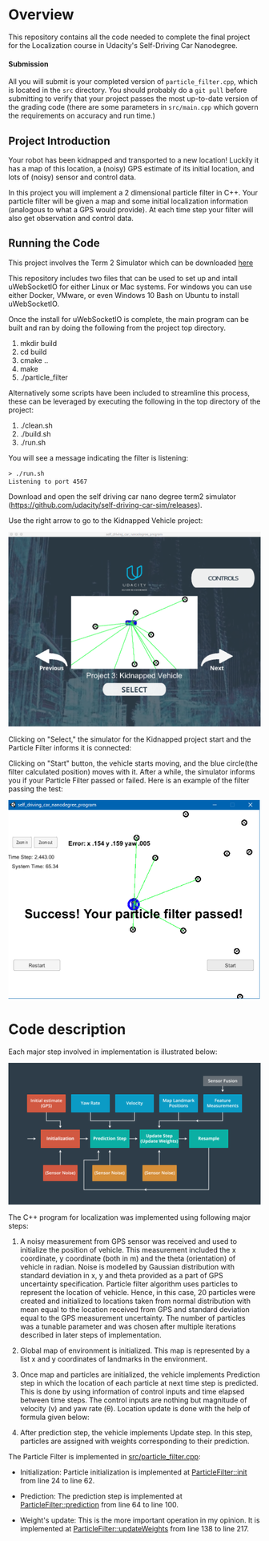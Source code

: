 # Overview
This repository contains all the code needed to complete the final project for the Localization course in Udacity's Self-Driving Car Nanodegree.

#### Submission
All you will submit is your completed version of `particle_filter.cpp`, which is located in the `src` directory. You should probably do a `git pull` before submitting to verify that your project passes the most up-to-date version of the grading code (there are some parameters in `src/main.cpp` which govern the requirements on accuracy and run time.)

## Project Introduction
Your robot has been kidnapped and transported to a new location! Luckily it has a map of this location, a (noisy) GPS estimate of its initial location, and lots of (noisy) sensor and control data.

In this project you will implement a 2 dimensional particle filter in C++. Your particle filter will be given a map and some initial localization information (analogous to what a GPS would provide). At each time step your filter will also get observation and control data. 

## Running the Code
This project involves the Term 2 Simulator which can be downloaded [here](https://github.com/udacity/self-driving-car-sim/releases)

This repository includes two files that can be used to set up and intall uWebSocketIO for either Linux or Mac systems. For windows you can use either Docker, VMware, or even Windows 10 Bash on Ubuntu to install uWebSocketIO.

Once the install for uWebSocketIO is complete, the main program can be built and ran by doing the following from the project top directory.

1. mkdir build
2. cd build
3. cmake ..
4. make
5. ./particle_filter

Alternatively some scripts have been included to streamline this process, these can be leveraged by executing the following in the top directory of the project:

1. ./clean.sh
2. ./build.sh
3. ./run.sh

You will see a message indicating the filter is listening:

```
> ./run.sh
Listening to port 4567

```

Download and open the self driving car nano degree term2 simulator (https://github.com/udacity/self-driving-car-sim/releases).

Use the right arrow to go to the Kidnapped Vehicle project:

![Simulator Kidnapped Vehicle project](images/simulator_kidnapped_vehicle_project.png)

Clicking on "Select," the simulator for the Kidnapped project start and the Particle Filter informs it is connected:


Clicking on "Start" button, the vehicle starts moving, and the blue circle(the filter calculated position) moves with it. After a while, the simulator informs you if your Particle Filter passed or failed. Here is an example of the filter passing the test:

![Simulator Kidnapped Vehicle Passed](images/passed.png)

# Code description

Each major step involved in implementation is illustrated below:

![Particle filter](images/particle-filter-localization-algorithm.png)


The C++ program for localization was implemented using following major steps:

1. A noisy measurement from GPS sensor was received and used to initialize the position of vehicle. This measurement included the x coordinate, y coordinate (both in m) and the theta (orientation) of vehicle in radian. Noise is modelled by Gaussian distribution with standard deviation in x, y and theta provided as a part of GPS uncertainty specification. Particle filter algorithm uses particles to represent the location of vehicle. Hence, in this case, 20 particles were created and initialized to locations taken from normal distribution with mean equal to the location received from GPS and standard deviation equal to the GPS measurement uncertainty. The number of particles was a tunable parameter and was chosen after multiple iterations described in later steps of implementation.

2. Global map of environment is initialized. This map is represented by a list x and y coordinates of landmarks in the environment.

3. Once map and particles are initialized, the vehicle implements Prediction step in which the location of each particle at next time step is predicted. This is done by using information of control inputs and time elapsed between time steps. The control inputs are nothing but magnitude of velocity (v) and yaw rate (θ). Location update is done with the help of formula given below:

4. After prediction step, the vehicle implements Update step. In this step, particles are assigned with weights corresponding to their prediction. 


The Particle Filter is implemented in [src/particle_filter.cpp](./src/particle_filter.cpp):

- Initialization: Particle initialization is implemented at [ParticleFilter::init](./src/particle_filter.cpp#L24) from line 24 to line 62.

- Prediction: The prediction step is implemented at [ParticleFilter::prediction](./src/particle_filter.cpp#L64) from line 64 to line 100.

- Weight's update: This is the more important operation in my opinion. It is implemented at [ParticleFilter::updateWeights](./src/particle_filter.cpp#L64) from line 138 to line 217.





